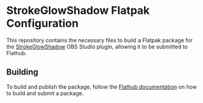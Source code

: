 # StrokeGlowShadow Flatpak Configuration

This repository contains the necessary files to build a Flatpak package for the [StrokeGlowShadow](https://github.com/FiniteSingularity/obs-stroke-glow-shadow) OBS Studio plugin, allowing it to be submitted to Flathub.

## Building

To build and publish the package, follow the [Flathub documentation](https://docs.flathub.org/docs/for-app-authors/submission) on how to build and submit a package.

